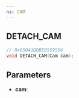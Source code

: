 ```yaml
---
ns: CAM
---
```

## DETACH_CAM

```c
// 0x05B41DDBEB559556
void DETACH_CAM(Cam cam);
```

## Parameters
* **cam**:
